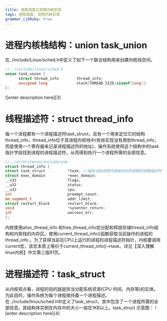 ```yaml
---
title: 进程调度之进程内核实现
tags: 进程调度, 进程内核实现
grammar_cjkRuby: true
---
```

# 进程内核栈结构：union task_union
在../include/Linux/sched.h中定义了如下一个联合结构用来创建内核栈空间。
```cpp
//../include/linux/sched.h
union task_union {
      struct thread_info        thread_info;
      unsigned long             stack[THREAD_SIZE/sizeof(long)];
}:
```
![enter description here][3]

# 线程描述符：struct thread_info
每一个进程都有一个进程描述符task_struct，且有一个用来定位它的结构thread_info，thread_info位于其进程内核栈中(有些实现没有用到thread_info，而是使用一个寄存器来记录进程描述符的地址)，操作系统使用这个结构中的task指针字段找到进程的进程描述符，从而得到执行一个进程所需的全部信息。
```cpp
//../arch/xtensa/include/asm
struct thread_info {
struct task_struct          *task; //指向当前进程内核栈对应的进程的进程描述符
struct exec_domain          *exec_domain;
__u32                       flags;
__u32                       status;
__u32                       cpu;
int                         preempt_count;
mm_segment_t                addr_limit;
struct restart_block        restart_block;
void                        *sysenter_return;
int                         uaccess_err;
};
```
内核使用alloc_thread_info 和free_thread_info宏分配和释放存储thread_info结构和内核栈的内存区。使用current_thread_info()函数获取当前操作的进程的thread_info 。为了获得当前在CPU上运行的进程的进程描述符指针，内核要调用current宏，该宏本质上等价于current_thread_info()->task。详见【深入理解linux内核】中文第三版91页。
# 进程描述符：task_struct
从内核观点看，进程的目的就是担当分配系统资源(CPU 时间、内存等)的实体。为此目的，操作系统为每个进程维持着一个进程描述。在../include/linux/sched.h中定义了task_struct，其中包含了一个进程所需的全部信息。其结构体实例在内存中的大小一般在1KB以上。task_struct 示意图：
![enter description here][4]
